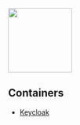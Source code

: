 <img src="https://user-images.githubusercontent.com/10154711/194670248-400fcbac-f301-44c2-b08f-f518a94c9728.png" width="130"/>

## Containers
* [Keycloak](keycloak/keycloak.md)



